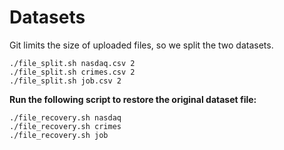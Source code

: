 # Datasets

Git limits the size of uploaded files, so we split the two datasets.
```shell
./file_split.sh nasdaq.csv 2
./file_split.sh crimes.csv 2
./file_split.sh job.csv 2
```


**Run the following script to restore the original dataset file:**
```shell
./file_recovery.sh nasdaq
./file_recovery.sh crimes
./file_recovery.sh job
```
